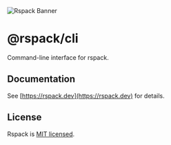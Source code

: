 <picture>
  <img alt="Rspack Banner" src="https://assets.rspack.dev/rspack/rspack-banner.png">
</picture>

# @rspack/cli

Command-line interface for rspack.

## Documentation

See [https://rspack.dev](https://rspack.dev) for details.

## License

Rspack is [MIT licensed](https://github.com/web-infra-dev/rspack/blob/main/LICENSE).
